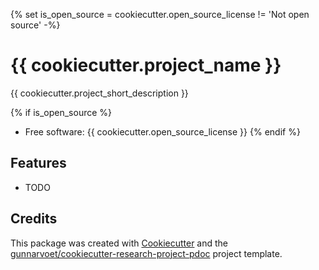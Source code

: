 {% set is_open_source = cookiecutter.open_source_license != 'Not open source' -%}
# {{ cookiecutter.project_name }}

{{ cookiecutter.project_short_description }}

{% if is_open_source %}
* Free software: {{ cookiecutter.open_source_license }}
{% endif %}

## Features

-   TODO

## Credits

This package was created with
[Cookiecutter](https://github.com/audreyr/cookiecutter) and the
[gunnarvoet/cookiecutter-research-project-pdoc](https://github.com/gunnarvoet/cookiecutter-research-project-pdoc)
project template.
